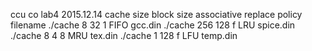 ccu co lab4 2015.12.14
cache size	block size	associative	replace policy		filename
./cache 8 32 1 FIFO gcc.din
./cache 256 128 f LRU spice.din
./cache 8 4 8 MRU tex.din
./cache 1 128 f LFU temp.din

